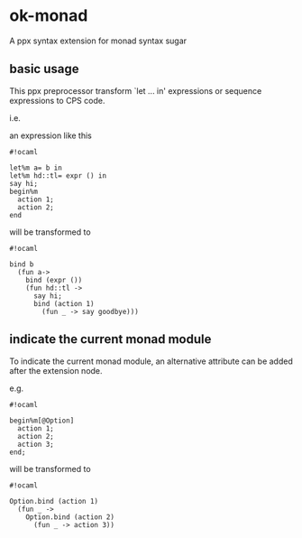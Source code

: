 # ok-monad

A ppx syntax extension for monad syntax sugar

## basic usage

This ppx preprocessor transform `let ... in' expressions or sequence expressions to CPS code. 

i.e.

an expression like this

```
#!ocaml

let%m a= b in
let%m hd::tl= expr () in
say hi;
begin%m
  action 1;
  action 2;
end
```

will be transformed to

```
#!ocaml

bind b
  (fun a->
    bind (expr ())
    (fun hd::tl ->
      say hi;
      bind (action 1)
        (fun _ -> say goodbye)))
```

## indicate the current monad module

To indicate the current monad module, an alternative attribute can be added after the extension node.

e.g.

```
#!ocaml

begin%m[@Option]
  action 1;
  action 2;
  action 3;
end;
```

will be transformed to

```
#!ocaml

Option.bind (action 1)
  (fun _ ->
    Option.bind (action 2)
      (fun _ -> action 3))
```
